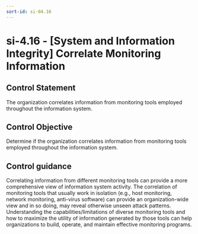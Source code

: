 ```yaml
---
sort-id: si-04.16
---
```


# si-4.16 - \[System and Information Integrity\] Correlate Monitoring Information

## Control Statement

The organization correlates information from monitoring tools employed throughout the information system.

## Control Objective

Determine if the organization correlates information from monitoring tools employed throughout the information system.

## Control guidance

Correlating information from different monitoring tools can provide a more comprehensive view of information system activity. The correlation of monitoring tools that usually work in isolation (e.g., host monitoring, network monitoring, anti-virus software) can provide an organization-wide view and in so doing, may reveal otherwise unseen attack patterns. Understanding the capabilities/limitations of diverse monitoring tools and how to maximize the utility of information generated by those tools can help organizations to build, operate, and maintain effective monitoring programs.
